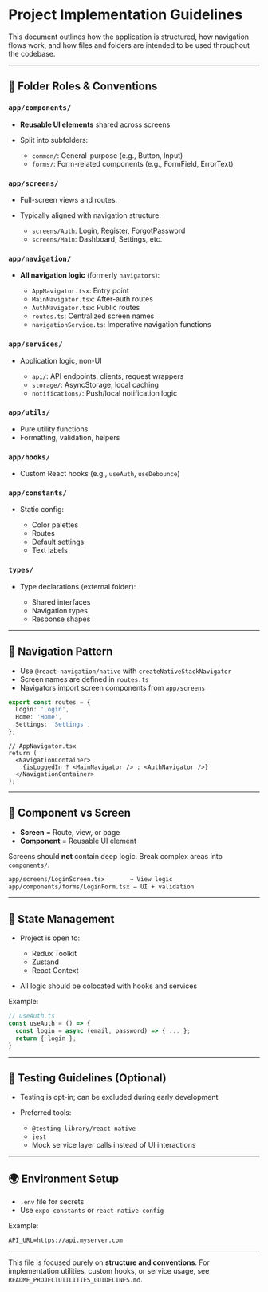 # Project Implementation Guidelines

This document outlines how the application is structured, how navigation flows work, and how files and folders are intended to be used throughout the codebase.

---

## 🧱 Folder Roles & Conventions

### `app/components/`

* **Reusable UI elements** shared across screens
* Split into subfolders:

  * `common/`: General-purpose (e.g., Button, Input)
  * `forms/`: Form-related components (e.g., FormField, ErrorText)

### `app/screens/`

* Full-screen views and routes.
* Typically aligned with navigation structure:

  * `screens/Auth`: Login, Register, ForgotPassword
  * `screens/Main`: Dashboard, Settings, etc.

### `app/navigation/`

* **All navigation logic** (formerly `navigators`):

  * `AppNavigator.tsx`: Entry point
  * `MainNavigator.tsx`: After-auth routes
  * `AuthNavigator.tsx`: Public routes
  * `routes.ts`: Centralized screen names
  * `navigationService.ts`: Imperative navigation functions

### `app/services/`

* Application logic, non-UI

  * `api/`: API endpoints, clients, request wrappers
  * `storage/`: AsyncStorage, local caching
  * `notifications/`: Push/local notification logic

### `app/utils/`

* Pure utility functions
* Formatting, validation, helpers

### `app/hooks/`

* Custom React hooks (e.g., `useAuth`, `useDebounce`)

### `app/constants/`

* Static config:

  * Color palettes
  * Routes
  * Default settings
  * Text labels

### `types/`

* Type declarations (external folder):

  * Shared interfaces
  * Navigation types
  * Response shapes

---

## 🧭 Navigation Pattern

* Use `@react-navigation/native` with `createNativeStackNavigator`
* Screen names are defined in `routes.ts`
* Navigators import screen components from `app/screens`

```ts
export const routes = {
  Login: 'Login',
  Home: 'Home',
  Settings: 'Settings',
};
```

```tsx
// AppNavigator.tsx
return (
  <NavigationContainer>
    {isLoggedIn ? <MainNavigator /> : <AuthNavigator />}
  </NavigationContainer>
);
```

---

## 🧩 Component vs Screen

* **Screen** = Route, view, or page
* **Component** = Reusable UI element

Screens should **not** contain deep logic. Break complex areas into `components/`.

```bash
app/screens/LoginScreen.tsx       → View logic
app/components/forms/LoginForm.tsx → UI + validation
```

---

## 🔄 State Management

* Project is open to:

  * Redux Toolkit
  * Zustand
  * React Context
* All logic should be colocated with hooks and services

Example:

```ts
// useAuth.ts
const useAuth = () => {
  const login = async (email, password) => { ... };
  return { login };
}
```

---

## 🧪 Testing Guidelines (Optional)

* Testing is opt-in; can be excluded during early development
* Preferred tools:

  * `@testing-library/react-native`
  * `jest`
  * Mock service layer calls instead of UI interactions

---

## 🌍 Environment Setup

* `.env` file for secrets
* Use `expo-constants` or `react-native-config`

Example:

```
API_URL=https://api.myserver.com
```

---

This file is focused purely on **structure and conventions**. For implementation utilities, custom hooks, or service usage, see `README_PROJECTUTILITIES_GUIDELINES.md`.
